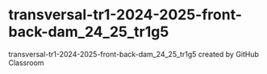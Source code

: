 # transversal-tr1-2024-2025-front-back-dam_24_25_tr1g5
transversal-tr1-2024-2025-front-back-dam_24_25_tr1g5 created by GitHub Classroom
